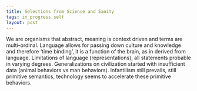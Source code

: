 ```yaml
---
title: Selections from Science and Sanity
tags: in_progress self
layout: post
---
```


We are organisms that abstract, meaning is context driven and terms are multi-ordinal. Language allows for passing down culture and knowledge and therefore ‘time binding’, it is a function of the brain, as in derived from language. Limitations of language (representations), all statements probable in varying degrees. 
Generalizations on civilization started with insufficient data (animal behaviors vs man behaviors). Infantilism still prevails, still primitive semantics, technology seems to accelerate these primitive behaviors.

